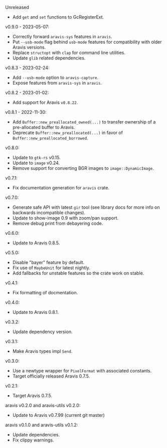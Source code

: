 Unreleased
  * Add `get` and `set` functions to GcRegisterExt.

v0.9.0 - 2023-05-07:
  * Correctly forward `aravis-sys` features in `aravis`.
  * Put `--usb-mode` flag behind `usb-mode` features for compatibility with older Aravis versions.
  * Replace `structopt` with `clap` for command line utilities.
  * Update `glib` related dependencies.

v0.8.3 - 2023-02-24:
  * Add `--usb-mode` option to `aravis-capture`.
  * Expose features from `aravis-sys` in `aravis`.

v0.8.2 - 2023-01-02:
  * Add support for Aravis `v0.8.22`.

v0.8.1 - 2022-11-30:
  * Add `Buffer::new_preallocated_owned(...)` to transfer ownership of a pre-allocated buffer to Aravis.
  * Deprecate `Buffer::new_preallocated(...)` in favor of `Buffer::new_preallocated_borrowed`.

v0.8.0:
  * Update to `gtk-rs` v0.15.
  * Update to `image` v0.24.
  * Remove support for converting BGR images to `image::DynamicImage`.

v0.7.1:
  * Fix documentation generation for `aravis` crate.

v0.7.0:
  * Generate safe API with latest `gir` tool (see library docs for more info on backwards incompatible changes).
  * Update to show-image 0.9 with zoom/pan support.
  * Remove debug print from debayering code.

v0.6.0:
  * Update to Aravis 0.8.5.

v0.5.0:
  * Disable "bayer" feature by default.
  * Fix use of `MaybeUnit` for latest nightly.
  * Add fallbacks for unstable features so the crate work on stable.

v0.4.1:
  * Fix formatting of docmentation.

v0.4.0:
  * Update to Aravis 0.8.1.

v0.3.2:
  * Update dependency version.

v0.3.1:
  * Make Aravis types impl `Send`.

v0.3.0:
  * Use a newtype wrapper for `PixelFormat` with associated constants.
  * Target officially released Aravis 0.7.5.

v0.2.1:
  * Target Aravis 0.7.5.

aravis v0.2.0 and aravis-utils v0.2.0:
  * Update to Aravis v0.7.99 (current git master)

aravis v0.1.0 and aravis-utils v0.1.2:
  * Update dependencies.
  * Fix clippy warnings.

